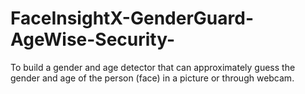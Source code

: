 # FaceInsightX-GenderGuard-AgeWise-Security-
To build a gender and age detector that can approximately guess the gender and age of the person (face) in a picture or through webcam.
